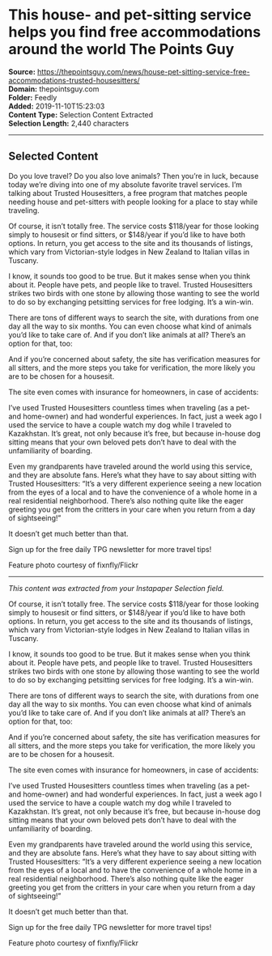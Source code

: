 # This house- and pet-sitting service helps you find free accommodations around the world The Points Guy

**Source:** https://thepointsguy.com/news/house-pet-sitting-service-free-accommodations-trusted-housesitters/  
**Domain:** thepointsguy.com  
**Folder:** Feedly  
**Added:** 2019-11-10T15:23:03  
**Content Type:** Selection Content Extracted  
**Selection Length:** 2,440 characters  


---

## Selected Content

Do you love travel? Do you also love animals? Then you’re in luck, because today we’re diving into one of my absolute favorite travel services. I’m talking about Trusted Housesitters, a free program that matches people needing house and pet-sitters with people looking for a place to stay while traveling.

Of course, it isn’t totally free. The service costs $118/year for those looking simply to housesit or find sitters, or $148/year if you’d like to have both options. In return, you get access to the site and its thousands of listings, which vary from Victorian-style lodges in New Zealand to Italian villas in Tuscany.

I know, it sounds too good to be true. But it makes sense when you think about it. People have pets, and people like to travel. Trusted Housesitters strikes two birds with one stone by allowing those wanting to see the world to do so by exchanging petsitting services for free lodging. It’s a win-win.

There are tons of different ways to search the site, with durations from one day all the way to six months. You can even choose what kind of animals you’d like to take care of. And if you don’t like animals at all? There’s an option for that, too:

And if you’re concerned about safety, the site has verification measures for all sitters, and the more steps you take for verification, the more likely you are to be chosen for a housesit.

The site even comes with insurance for homeowners, in case of accidents:

I’ve used Trusted Housesitters countless times when traveling (as a pet- and home-owner) and had wonderful experiences. In fact, just a week ago I used the service to have a couple watch my dog while I traveled to Kazakhstan. It’s great, not only because it’s free, but because in-house dog sitting means that your own beloved pets don’t have to deal with the unfamiliarity of boarding.

Even my grandparents have traveled around the world using this service, and they are absolute fans. Here’s what they have to say about sitting with Trusted Housesitters: “It’s a very different experience seeing a new location from the eyes of a local and to have the convenience of a whole home in a real residential neighborhood. There’s also nothing quite like the eager greeting you get from the critters in your care when you return from a day of sightseeing!”

It doesn’t get much better than that.

Sign up for the free daily TPG newsletter for more travel tips!

Feature photo courtesy of fixnfly/Flickr

---

*This content was extracted from your Instapaper Selection field.*

Of course, it isn’t totally free. The service costs $118/year for those looking simply to housesit or find sitters, or $148/year if you’d like to have both options. In return, you get access to the site and its thousands of listings, which vary from Victorian-style lodges in New Zealand to Italian villas in Tuscany.

I know, it sounds too good to be true. But it makes sense when you think about it. People have pets, and people like to travel. Trusted Housesitters strikes two birds with one stone by allowing those wanting to see the world to do so by exchanging petsitting services for free lodging. It’s a win-win.

There are tons of different ways to search the site, with durations from one day all the way to six months. You can even choose what kind of animals you’d like to take care of. And if you don’t like animals at all? There’s an option for that, too:

And if you’re concerned about safety, the site has verification measures for all sitters, and the more steps you take for verification, the more likely you are to be chosen for a housesit.

The site even comes with insurance for homeowners, in case of accidents:

I’ve used Trusted Housesitters countless times when traveling (as a pet- and home-owner) and had wonderful experiences. In fact, just a week ago I used the service to have a couple watch my dog while I traveled to Kazakhstan. It’s great, not only because it’s free, but because in-house dog sitting means that your own beloved pets don’t have to deal with the unfamiliarity of boarding.

Even my grandparents have traveled around the world using this service, and they are absolute fans. Here’s what they have to say about sitting with Trusted Housesitters: “It’s a very different experience seeing a new location from the eyes of a local and to have the convenience of a whole home in a real residential neighborhood. There’s also nothing quite like the eager greeting you get from the critters in your care when you return from a day of sightseeing!”

It doesn’t get much better than that.

Sign up for the free daily TPG newsletter for more travel tips!

Feature photo courtesy of fixnfly/Flickr
